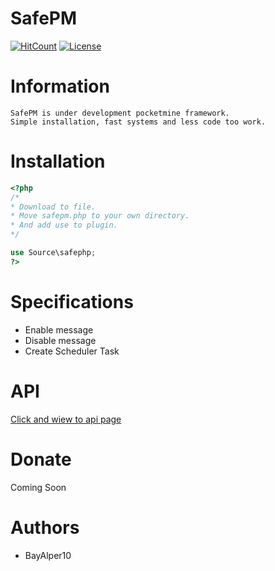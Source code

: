 # SafePM

[![HitCount](http://hits.dwyl.io/BayAlper10/SafePM.svg)](http://hits.dwyl.io/BayAlper10/SafePM)
[![License](https://img.shields.io/badge/license-AGPL%20v3-blue.svg?style=flat-square)](https://github.com/BayAlper10/SafePM/blob/master/LICENSE)

# Information
```
SafePM is under development pocketmine framework.
Simple installation, fast systems and less code too work.
```

# Installation
```php
<?php
/*
* Download to file.
* Move safepm.php to your own directory.
* And add use to plugin.
*/

use Source\safephp;
?>
```

# Specifications
- Enable message
- Disable message
- Create Scheduler Task

# API
<a href="http://alperdursun.com.tr/safepm/api">Click and wiew to api page</a>

# Donate
Coming Soon

# Authors
- BayAlper10
